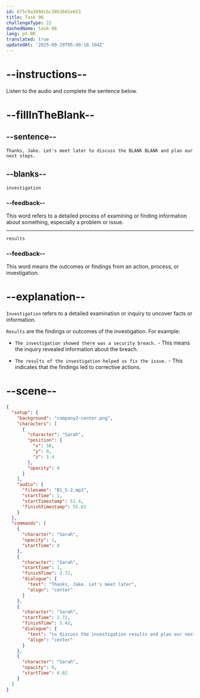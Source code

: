 ```yaml
---
id: 675c9a309dcbc3053601e653
title: Task 96
challengeType: 22
dashedName: task-96
lang: pt-BR
translated: true
updatedAt: '2025-09-29T05:49:18.104Z'
---
```

<!-- (Audio) Sarah: Thanks, Jake. Let's meet later to discuss the investigation results and plan our next steps. -->

# --instructions--

Listen to the audio and complete the sentence below.

# --fillInTheBlank--

## --sentence--

`Thanks, Jake. Let's meet later to discuss the BLANK BLANK and plan our next steps.`

## --blanks--

`investigation`

### --feedback--

This word refers to a detailed process of examining or finding information about something, especially a problem or issue.

---

`results`

### --feedback--

This word means the outcomes or findings from an action, process, or investigation.

# --explanation--

`Investigation` refers to a detailed examination or inquiry to uncover facts or information. 

`Results` are the findings or outcomes of the investigation. For example:

- `The investigation showed there was a security breach.` - This means the inquiry revealed information about the breach. 

- `The results of the investigation helped us fix the issue.` - This indicates that the findings led to corrective actions.

# --scene--

```json
{
  "setup": {
    "background": "company2-center.png",
    "characters": [
      {
        "character": "Sarah",
        "position": {
          "x": 50,
          "y": 0,
          "z": 1.4
        },
        "opacity": 0
      }
    ],
    "audio": {
      "filename": "B1_5-2.mp3",
      "startTime": 1,
      "startTimestamp": 51.4,
      "finishTimestamp": 55.82
    }
  },
  "commands": [
    {
      "character": "Sarah",
      "opacity": 1,
      "startTime": 0
    },
    {
      "character": "Sarah",
      "startTime": 1,
      "finishTime": 2.72,
      "dialogue": {
        "text": "Thanks, Jake. Let's meet later",
        "align": "center"
      }
    },
    {
      "character": "Sarah",
      "startTime": 2.72,
      "finishTime": 5.42,
      "dialogue": {
        "text": "to discuss the investigation results and plan our next steps.",
        "align": "center"
      }
    },
    {
      "character": "Sarah",
      "opacity": 0,
      "startTime": 6.02
    }
  ]
}
```
